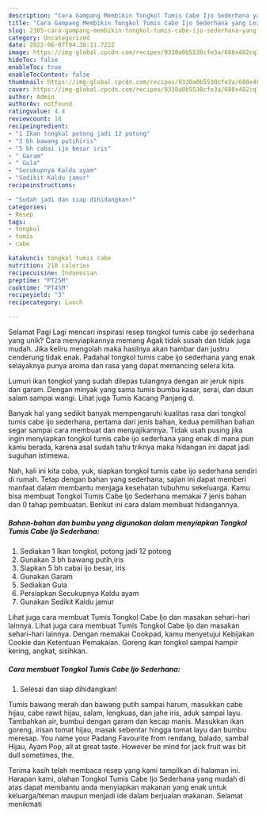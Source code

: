 ```yaml
---
description: "Cara Gampang Membikin Tongkol Tumis Cabe Ijo Sederhana yang Lezat Sekali, Mantap"
title: "Cara Gampang Membikin Tongkol Tumis Cabe Ijo Sederhana yang Lezat Sekali, Mantap"
slug: 2305-cara-gampang-membikin-tongkol-tumis-cabe-ijo-sederhana-yang-lezat-sekali-mantap
category: Uncategorized
date: 2022-06-07T04:30:11.722Z
image: https://img-global.cpcdn.com/recipes/9330a0b5530cfe3a/680x482cq70/tongkol-tumis-cabe-ijo-sederhana-foto-resep-utama.jpg
hideToc: false
enableToc: true
enableTocContent: false
thumbnail: https://img-global.cpcdn.com/recipes/9330a0b5530cfe3a/680x482cq70/tongkol-tumis-cabe-ijo-sederhana-foto-resep-utama.jpg
cover: https://img-global.cpcdn.com/recipes/9330a0b5530cfe3a/680x482cq70/tongkol-tumis-cabe-ijo-sederhana-foto-resep-utama.jpg
author: Admin
authorAv: notfound
ratingvalue: 4.4
reviewcount: 10
recipeingredient:
- "1 Ikan tongkol potong jadi 12 potong"
- "3 bh bawang putihiris"
- "5 bh cabai ijo besar iris"
- " Garam"
- " Gula"
- "Secukupnya Kaldu ayam"
- "Sedikit Kaldu jamur"
recipeinstructions:

- "Sudah jadi dan siap dihidangkan!"
categories:
- Resep
tags:
- tongkol
- tumis
- cabe

katakunci: tongkol tumis cabe 
nutrition: 210 calories
recipecuisine: Indonesian
preptime: "PT25M"
cooktime: "PT45M"
recipeyield: "3"
recipecategory: Lunch

---
```



Selamat Pagi Lagi mencari inspirasi resep tongkol tumis cabe ijo sederhana yang unik? Cara menyiapkannya memang Agak tidak susah dan tidak juga mudah. Jika keliru mengolah maka hasilnya akan hambar dan justru cenderung tidak enak. Padahal tongkol tumis cabe ijo sederhana yang enak selayaknya punya aroma dan rasa yang dapat memancing selera kita.


Lumuri ikan tongkol yang sudah dilepas tulangnya dengan air jeruk nipis dan garam. Dengan minyak yang sama tumis bumbu kasar, serai, dan daun salam sampai wangi. Lihat juga Tumis Kacang Panjang d.

Banyak hal yang sedikit banyak mempengaruhi kualitas rasa dari tongkol tumis cabe ijo sederhana, pertama dari jenis bahan, kedua pemilihan bahan segar sampai cara membuat dan menyajikannya. Tidak usah pusing jika ingin menyiapkan tongkol tumis cabe ijo sederhana yang enak di mana pun kamu berada, karena asal sudah tahu triknya maka hidangan ini dapat jadi suguhan istimewa.


Nah, kali ini kita coba, yuk, siapkan tongkol tumis cabe ijo sederhana sendiri di rumah. Tetap dengan bahan yang sederhana, sajian ini dapat memberi manfaat dalam membantu menjaga kesehatan tubuhmu sekeluarga. Kamu bisa membuat Tongkol Tumis Cabe Ijo Sederhana memakai 7 jenis bahan dan 0 tahap pembuatan. Berikut ini cara dalam membuat hidangannya.

<!--inarticleads1-->

##### Bahan-bahan dan bumbu yang digunakan dalam menyiapkan Tongkol Tumis Cabe Ijo Sederhana:

1. Sediakan 1 Ikan tongkol, potong jadi 12 potong
1. Gunakan 3 bh bawang putih,iris
1. Siapkan 5 bh cabai ijo besar, iris
1. Gunakan  Garam
1. Sediakan  Gula
1. Persiapkan Secukupnya Kaldu ayam
1. Gunakan Sedikit Kaldu jamur


Lihat juga cara membuat Tumis Tongkol Cabe Ijo dan masakan sehari-hari lainnya. Lihat juga cara membuat Tumis Tongkol Cabe Ijo dan masakan sehari-hari lainnya. Dengan memakai Cookpad, kamu menyetujui Kebijakan Cookie dan Ketentuan Pemakaian. Goreng ikan tongkol sampai hampir kering, angkat, sisihkan. 

<!--inarticleads2-->

##### Cara membuat Tongkol Tumis Cabe Ijo Sederhana:


1. Selesai dan siap dihidangkan!

Tumis bawang merah dan bawang putih sampai harum, masukkan cabe hijau, cabe rawit hijau, salam, lengkuas, dan jahe iris, aduk sampai layu. Tambahkan air, bumbui dengan garam dan kecap manis. Masukkan ikan goreng, irisan tomat hijau, masak sebentar hingga tomat layu dan bumbu meresap. You name your Padang Favourite from rendang, balado, sambal Hijau, Ayam Pop, all at great taste. However be mind for jack fruit was bit dull sometimes, the. 

Terima kasih telah membaca resep yang kami tampilkan di halaman ini. Harapan kami, olahan Tongkol Tumis Cabe Ijo Sederhana yang mudah di atas dapat membantu anda menyiapkan makanan yang enak untuk keluarga/teman maupun menjadi ide dalam berjualan makanan. Selamat menikmati
